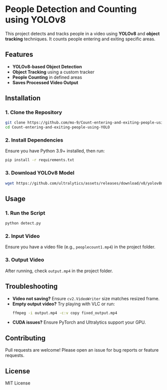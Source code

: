 # People Detection and Counting using YOLOv8

This project detects and tracks people in a video using **YOLOv8** and **object tracking** techniques. It counts people entering and exiting specific areas.

## Features
- **YOLOv8-based Object Detection**
- **Object Tracking** using a custom tracker
- **People Counting** in defined areas
- **Saves Processed Video Output**

## Installation
### 1. Clone the Repository
```bash
git clone https://github.com/mo-9/Count-entering-and-exiting-people-using-YOLO.git
cd Count-entering-and-exiting-people-using-YOLO
```

### 2. Install Dependencies
Ensure you have Python 3.9+ installed, then run:
```bash
pip install -r requirements.txt
```

### 3. Download YOLOv8 Model
```bash
wget https://github.com/ultralytics/assets/releases/download/v8/yolov8n.pt
```

## Usage
### 1. Run the Script
```bash
python detect.py
```

### 2. Input Video
Ensure you have a video file (e.g., `peoplecount1.mp4`) in the project folder.

### 3. Output Video
After running, check `output.mp4` in the project folder.

## Troubleshooting
- **Video not saving?** Ensure `cv2.VideoWriter` size matches resized frame.
- **Empty output video?** Try playing with VLC or run:
  ```bash
  ffmpeg -i output.mp4 -c:v copy fixed_output.mp4
  ```
- **CUDA issues?** Ensure PyTorch and Ultralytics support your GPU.

## Contributing
Pull requests are welcome! Please open an issue for bug reports or feature requests.

## License
MIT License

